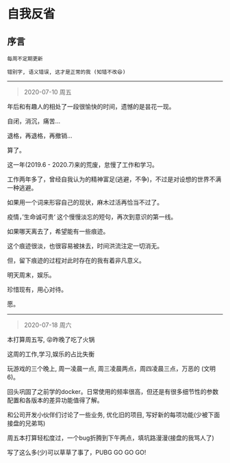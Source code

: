 # 自我反省

## 序言

`每周不定期更新`

`错别字, 语义错误, 这才是正常的我 (知错不改😆)`

---

> 2020-07-10 周五

年后和有趣人的相处了一段很愉快的时间，遗憾的是昙花一现。

自闭，消沉，痛苦...

退格，再退格，再撤销...

算了。

这一年(2019.6 - 2020.7)来的荒废，怠慢了工作和学习。

工作两年多了，曾经自我认为的精神富足(逃避，不争)，不过是对设想的世界不满一种逃避。

如果用一个词来形容自己的现状，麻木过活再恰当不过了。

疫情，’生命诚可贵‘ 这个慢慢淡忘的短句，再次到意识的第一线。

如果哪天离去了，希望能有一些痕迹。

这个痕迹很淡，也很容易被抹去，时间洪流注定一切消无。

但，留下痕迹的过程对此时存在的我有着非凡意义。

明天周末，娱乐。

珍惜现有，用心对待。

愿。

---

> 2020-07-18 周六

本打算周五写, 😝昨晚了吃了火锅

这周的工作,学习,娱乐的占比失衡

玩游戏的三个晚上, 周一凌晨一点, 周三凌晨两点，周四凌晨三点，万恶的 (文明6)。

回头巩固了之前学的docker。日常使用的频率很高，但还是有很多细节性的参数配置和各版本的差异功能值得了解。

和公司开发小伙伴们讨论了一些业务, 优化旧的项目, 写好新的每项功能(少被下面接盘的兄弟骂)

周五本打算轻松度过，一个bug折腾到下午两点，填坑路漫漫(接盘的我骂人了)

写了这么多(少)可以草草了事了，PUBG GO GO GO!
